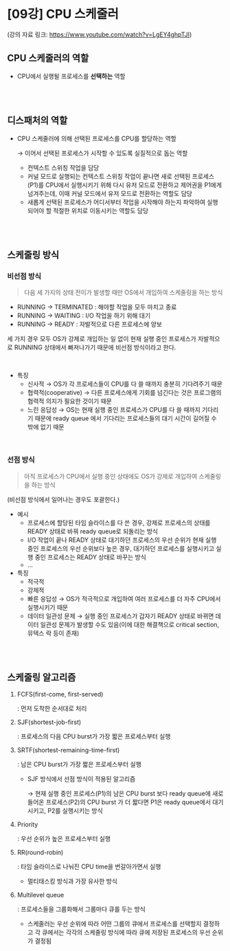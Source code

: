 # [09강] CPU 스케줄러
(강의 자료 링크: https://www.youtube.com/watch?v=LgEY4ghpTJI)

## CPU 스케줄러의 역할

- CPU에서 실행될 프로세스를 **선택하는** 역할

<br/><br/>

## 디스패처의 역할

- CPU 스케줄러에 의해 선택된 프로세스를 CPU를 할당하는 역할

  → 이어서 선택된 프로세스가 시작할 수 있도록 실질적으로 돕는 역할

    - 컨텍스트 스위칭 작업을 담당
    - 커널 모드로 실행되는 컨텍스트 스위칭 작업이 끝나면 새로 선택된 프로세스(P1)를 CPU에서 실행시키기 위해 다시 유저 모드로 전환하고 제어권을 P1에게 넘겨주는데, 이때 커널 모드에서 유저 모드로 전환하는 역할도 담당
    - 새롭게 선택된 프로세스가 어디서부터 작업을 시작해야 하는지 파악하여 실행되어야 할 적절한 위치로 이동시키는 역할도 담당

<br/><br/>

## 스케줄링 방식

### 비선점 방식

> 다음 세 가지의 상태 전이가 발생할 때만 OS에서 개입하여 스케줄링을 하는 방식

- RUNNING → TERMINATED : 해야할 작업을 모두 마치고 종료
- RUNNING → WAITING : I/O 작업을 하기 위해 대기
- RUNNING → READY : 자발적으로 다른 프로세스에 양보

세 가지 경우 모두 OS가 강제로 개입하는 일 없이 현재 실행 중인 프로세스가 자발적으로 RUNNING 상태에서 빠져나가기 때문에 비선점 방식이라고 한다.

<br/>

- 특징
    - 신사적 → OS가 각 프로세스들이 CPU를 다 쓸 때까지 충분히 기다려주기 때문
    - 협력적(cooperative) → 다른 프로세스에게 기회를 넘긴다는 것은 프로그램의 협력적 의지가 필요한 것이기 때문
    - 느린 응답성 → OS는 현재 실행 중인 프로세스가 CPU를 다 쓸 때까지 기다리기 때문에 ready queue 에서 기다리는 프로세스들의 대기 시간이 길어질 수 밖에 없기 때문

<br/>

### 선점 방식

> 아직 프로세스가 CPU에서 실행 중인 상태에도 OS가 강제로 개입하여 스케줄링을 하는 방식

(비선점 방식에서 일어나는 경우도 포괄한다.)

- 예시
    - 프로세스에 할당된 타임 슬라이스를 다 쓴 경우, 강제로 프로세스의 상태를 READY 상태로 바꿔 ready queue로 되돌리는 방식
    - I/O 작업이 끝나 READY 상태로 대기하던 프로세스의 우선 순위가 현재 실행 중인 프로세스의 우선 순위보다 높은 경우, 대기하던 프로세스를 실행시키고 실행 중인 프로세스는 READY 상태로 바꾸는 방식
    - …
- 특징
    - 적극적
    - 강제적
    - 빠른 응답성 → OS가 적극적으로 개입하여 여러 프로세스를 더 자주 CPU에서 실행시키기 때문
    - 데이터 일관성 문제 → 실행 중인 프로세스가 갑자기 READY 상태로 바뀌면 데이터 일관성 문제가 발생할 수도 있음(이에 대한 해결책으로 critical section, 뮤텍스 락 등이 존재)

<br/><br/>

## 스케줄링 알고리즘

1. FCFS(first-come, first-served)

   : 먼저 도착한 순서대로 처리

2. SJF(shortest-job-first)

   : 프로세스의 다음 CPU burst가 가장 짧은 프로세스부터 실행

3. SRTF(shortest-remaining-time-first)

   : 남은 CPU burst가 가장 짧은 프로세스부터 실행

    - SJF 방식에서 선점 방식이 적용된 알고리즘

      → 현재 실행 중인 프로세스(P1)의 남은 CPU burst 보다 ready queue에 새로 들어온 프로세스(P2)의 CPU burst 가 더 짧다면 P1은 ready queue에서 대기시키고, P2를 실행시키는 방식

4. Priority

   : 우선 순위가 높은 프로세스부터 실행

5. RR(round-robin)

   : 타임 슬라이스로 나눠진 CPU time을 번갈아가면서 실행

    - 멀티태스킹 방식과 가장 유사한 방식
6. Multilevel queue

   : 프로세스들을 그룹화해서 그룹마다 큐를 두는 방식

    - 스케줄러는 우선 순위에 따라 어떤 그룹의 큐에서 프로세스를 선택할지 결정하고 각 큐에서는 각각의 스케줄링 방식에 따라 큐에 저장된 프로세스의 우선 순위가 결정됨